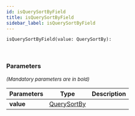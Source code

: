 ```yaml
---
id: isQuerySortByField
title: isQuerySortByField
sidebar_label: isQuerySortByField
---
```


```tsx
isQuerySortByField(value: QuerySortBy): 
```
<br/>



### Parameters

<font size="2"><i>(Mandatory parameters are in bold)</i></font>

| Parameters | Type | Description |
| --------- | ---- | ----------- |
| **value** | [QuerySortBy](/framework-api/types/QuerySortBy.md) |  |
